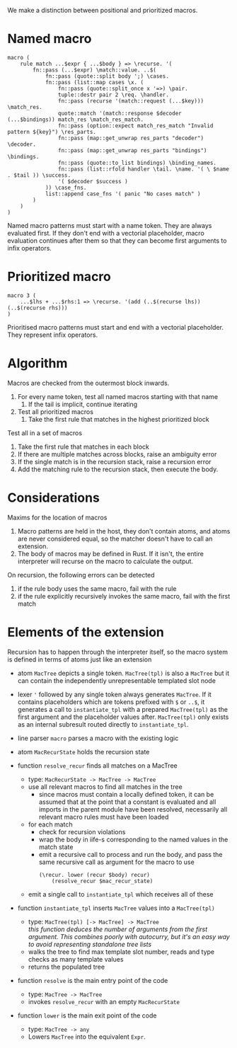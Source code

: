 We make a distinction between positional and prioritized macros.

# Named macro

```
macro (
	rule match ...$expr { ...$body } => \recurse. '(
		fn::pass (...$expr) \match::value. ..$(
			fn::pass (quote::split body ';) \cases.
			fn::pass (list::map cases \x. (
				fn::pass (quote::split_once x '=>) \pair.
				tuple::destr pair 2 \req. \handler.
				fn::pass (recurse '(match::request (...$key))) \match_res.
				quote::match '(match::response $decoder (...$bindings)) match_res \match_res_match.
				fn::pass (option::expect match_res_match "Invalid pattern ${key}") \res_parts.
				fn::pass (map::get_unwrap res_parts "decoder") \decoder.
				fn::pass (map::get_unwrap res_parts "bindings") \bindings.
				fn::pass (quote::to_list bindings) \binding_names.
				fn::pass (list::rfold handler \tail. \name. '( \ $name . $tail )) \success.
				'( $decoder $success )
			)) \case_fns.
			list::append case_fns '( panic "No cases match" )
		)
	)
)
```

Named macro patterns must start with a name token. They are always evaluated first. If they don't end with a vectorial placeholder, macro evaluation continues after them so that they can become first arguments to infix operators.

# Prioritized macro

```
macro 3 (
	...$lhs + ...$rhs:1 => \recurse. '(add (..$(recurse lhs)) (..$(recurse rhs)))
)
```

Prioritised macro patterns must start and end with a vectorial placeholder. They represent infix operators.

# Algorithm

Macros are checked from the outermost block inwards.

1. For every name token, test all named macros starting with that name
   1. If the tail is implicit, continue iterating
2. Test all prioritized macros
   1. Take the first rule that matches in the highest prioritized block

Test all in a set of macros
1. Take the first rule that matches in each block
2. If there are multiple matches across blocks, raise an ambiguity error
3. If the single match is in the recursion stack, raise a recursion error
4. Add the matching rule to the recursion stack, then execute the body.

# Considerations

Maxims for the location of macros

1. Macro patterns are held in the host, they don't contain atoms, and atoms are never considered equal, so the matcher doesn't have to call an extension.
2. The body of macros may be defined in Rust. If it isn't, the entire interpreter will recurse on the macro to calculate the output.

On recursion, the following errors can be detected

1. if the rule body uses the same macro, fail with the rule
2. if the rule explicitly recursively invokes the same macro, fail with the first match

# Elements of the extension

Recursion has to happen through the interpreter itself, so the macro system is defined in terms of atoms just like an extension

- atom `MacTree` depicts a single token. `MacTree(tpl)` is also a `MacTree` but it can contain the independently unrepresentable templated slot node

- lexer `'` followed by any single token always generates `MacTree`. If it contains placeholders which are tokens prefixed with `$` or `..$`, it generates a call to `instantiate_tpl` with a prepared `MacTree(tpl)` as the first argument and the placeholder values after. `MacTree(tpl)` only exists as an internal subresult routed directly to `instantiate_tpl`.

- line parser `macro` parses a macro with the existing logic
- atom `MacRecurState` holds the recursion state
- function `resolve_recur` finds all matches on a MacTree
  - type: `MacRecurState -> MacTree -> MacTree`
  - use all relevant macros to find all matches in the tree
    - since macros must contain a locally defined token, it can be assumed that at the point that a constant is evaluated and all imports in the parent module have been resolved, necessarily all relevant macro rules must have been loaded
  - for each match
    - check for recursion violations
    - wrap the body in iife-s corresponding to the named values in the match state
    - emit a recursive call to process and run the body, and pass the same recursive call as argument for the macro to use
		```
		(\recur. lower (recur $body) recur)
			(resolve_recur $mac_recur_state)
		```
  - emit a single call to `instantiate_tpl` which receives all of these
- function `instantiate_tpl` inserts `MacTree` values into a `MacTree(tpl)`
  - type: `MacTree(tpl) [-> MacTree] -> MacTree`  
		_this function deduces the number of arguments from the first argument. This combines poorly with autocurry, but it's an easy way to avoid representing standalone tree lists_
  - walks the tree to find max template slot number, reads and type checks as many template values
  - returns the populated tree
- function `resolve` is the main entry point of the code
  - type: `MacTree -> MacTree`
  - invokes `resolve_recur` with an empty `MacRecurState`
- function `lower` is the main exit point of the code
  - type: `MacTree -> any`
  - Lowers `MacTree` into the equivalent `Expr`.